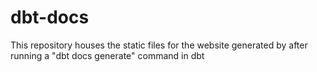 # dbt-docs
This repository houses the static files for the website generated by after running a "dbt docs generate" command in dbt
